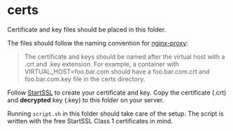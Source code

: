# certs

Certificate and key files should be placed in this folder.

The files should follow the naming convention for [nginx-proxy](https://github.com/jwilder/nginx-proxy#ssl-support):
> The certificate and keys should be named after the virtual host with a .crt and .key extension. For example, a container with VIRTUAL_HOST=foo.bar.com should have a foo.bar.com.crt and foo.bar.com.key file in the certs directory.

Follow [StartSSL](https://www.startssl.com/) to create your certificate and key.
Copy the certificate (.crt) and **decrypted** key (.key) to this folder on your server.

Running `script.sh` in this folder should take care of the setup.
The script is written with the free StartSSL Class 1 certificates in mind.
